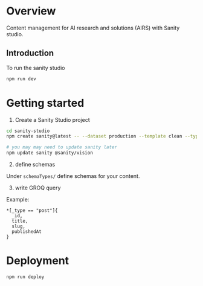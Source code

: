 # Overview
Content management for AI research and solutions (AIRS) with Sanity studio.

## Introduction

To run the sanity studio
```bash
npm run dev
```

# Getting started 

1. Create a Sanity Studio project
```bash
cd sanity-studio
npm create sanity@latest -- --dataset production --template clean --typescript --output-path .

# you may may need to update sanity later  
npm update sanity @sanity/vision
```

2. define schemas

Under `schemaTypes/` define schemas for your content.

3. write GROQ query

Example:
```
*[_type == "post"]{
  _id,
  title,
  slug,
  publishedAt
}
```

# Deployment

```bash
npm run deploy
```
